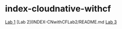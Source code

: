 # index-cloudnative-withcf

[Lab 1](INDEX-CNwithCFLab1/README.md)
[Lab 2](INDEX-CNwithCFLab2/README.md
[Lab 3](INDEX-CNwithCFLab3/README.md)
